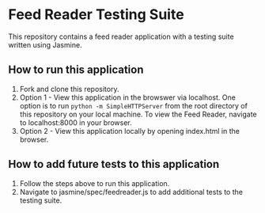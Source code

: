 # Feed Reader Testing Suite

This repository contains a feed reader application with a testing suite written using Jasmine.

## How to run this application

1. Fork and clone this repository.
2. Option 1 - View this application in the browswer via localhost. One option is to run `python -m SimpleHTTPServer` from the root directory of this repository on your local machine. To view the Feed Reader, navigate to localhost:8000 in your browser.
3. Option 2 - View this application locally by opening index.html in the browser.

## How to add future tests to this application

1. Follow the steps above to run this application.
2. Navigate to jasmine/spec/feedreader.js to add additional tests to the testing suite.
